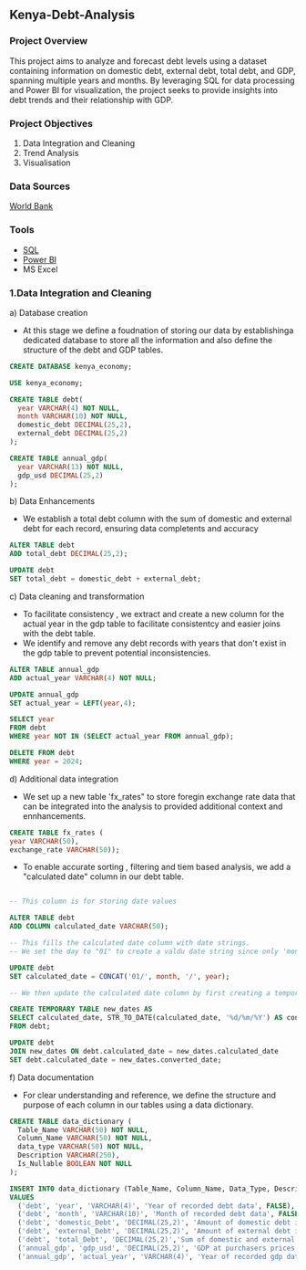 ## Kenya-Debt-Analysis

### Project Overview
This project aims to analyze and forecast debt levels using a dataset containing information on domestic debt, external debt, total debt, and GDP, spanning multiple years and months. By leveraging SQL for data processing and Power BI for visualization, the project seeks to provide insights into debt trends and their relationship with GDP.

### Project Objectives
1. Data Integration and Cleaning
2. Trend Analysis
3. Visualisation

### Data Sources
[World Bank](https://databank.worldbank.org/reports.aspx?source=2&country=KEN#)

### Tools
- [SQL](https://www.mysql.com/)
- [Power BI](https://www.microsoft.com/en-us/power-platform/products/power-bi/downloads)
- MS Excel

  
### 1.Data Integration and Cleaning
a) Database creation
- At this stage we define a foudnation of storing our data by establishinga dedicated database to store all the information and also define the structure of the debt and GDP tables.
```sql
CREATE DATABASE kenya_economy;

USE kenya_economy;

CREATE TABLE debt(
  year VARCHAR(4) NOT NULL,
  month VARCHAR(10) NOT NULL,
  domestic_debt DECIMAL(25,2),
  external_debt DECIMAL(25,2)
);

CREATE TABLE annual_gdp(
  year VARCHAR(13) NOT NULL,
  gdp_usd DECIMAL(25,2)
);
```
b) Data Enhancements
- We establish a total debt column with the sum of domestic and external debt  for each record, ensuring data completents and accuracy
```sql
ALTER TABLE debt 
ADD total_debt DECIMAL(25,2);

UPDATE debt
SET total_debt = domestic_debt + external_debt;
```
c) Data cleaning and transformation
- To facilitate consistency , we extract and create a new column for the actual year in the gdp table to facilitate consistentcy and easier joins with the debt table.
- We identify and remove any debt records with years that don't exist in the gdp table to prevent potential inconsistencies.
```sql
ALTER TABLE annual_gdp
ADD actual_year VARCHAR(4) NOT NULL;

UPDATE annual_gdp
SET actual_year = LEFT(year,4);

SELECT year 
FROM debt 
WHERE year NOT IN (SELECT actual_year FROM annual_gdp);

DELETE FROM debt
WHERE year = 2024;
```
d) Additional data integration
- We set up a new table 'fx_rates" to store foregin exchange rate data that can be integrated into the analysis to provided additional context and ennhancements.

``` sql
CREATE TABLE fx_rates (
year VARCHAR(50),
exchange_rate VARCHAR(50));
```

- To enable accurate sorting , filtering and tiem based analysis, we add a "calculated date" column in our debt table.
```sql

-- This column is for storing date values

ALTER TABLE debt
ADD COLUMN calculated_date VARCHAR(50);

-- This fills the calculated date column with date strings.
-- We set the day to "01" to create a valdu date string since only 'month' and 'year' are available in the original dataset.

UPDATE debt
SET calculated_date = CONCAT('01/', month, '/', year);

-- We then update the calculated date column by first creating a temporary table for convertion of the string dates into acttual date formats.

CREATE TEMPORARY TABLE new_dates AS
SELECT calculated_date, STR_TO_DATE(calculated_date, '%d/%m/%Y') AS converted_date
FROM debt;

UPDATE debt 
JOIN new_dates ON debt.calculated_date = new_dates.calculated_date
SET debt.calculated_date = new_dates.converted_date;
```
f) Data documentation
- For clear understanding and reference, we define the structure and purpose of each column in our tables using a data dictionary.

```sql
CREATE TABLE data_dictionary (
  Table_Name VARCHAR(50) NOT NULL,
  Column_Name VARCHAR(50) NOT NULL,
  data_type VARCHAR(50) NOT NULL,
  Description VARCHAR(250),
  Is_Nullable BOOLEAN NOT NULL
);

INSERT INTO data_dictionary (Table_Name, Column_Name, Data_Type, Description, IS_Nullable)
VALUES 
  ('debt', 'year', 'VARCHAR(4)', 'Year of recorded debt data', FALSE),
  ('debt', 'month', 'VARCHAR(10)', 'Month of recorded debt data', FALSE),
  ('debt', 'domestic_Debt', 'DECIMAL(25,2)', 'Amount of domestic debt in local currency- KES', FALSE),
  ('debt', 'external_Debt', 'DECIMAL(25,2)', 'Amount of external debt in local currency - KES', FALSE),
  ('debt', 'total_Debt', 'DECIMAL(25,2)','Sum of domestic and external debt', FALSE),
  ('annual_gdp', 'gdp_usd', 'DECIMAL(25,2)', 'GDP at purchasers prices measures the total value of goods and services produced within a country, excluding depreciation and some subsidies. ItS reported in current US dollars using exchange rates.', FALSE),
  ('annual_gdp', 'actual_year', 'VARCHAR(4)', 'Year of recorded gdp data', FALSE);
```
  
